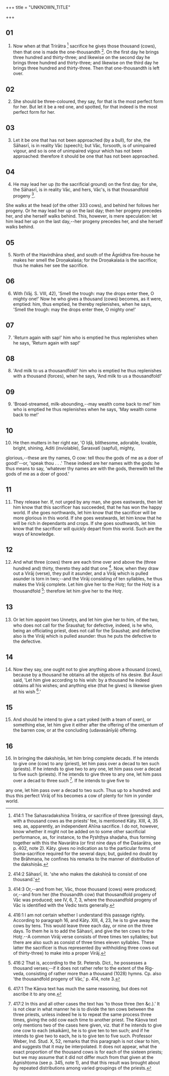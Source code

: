+++
title = "UNKNOWN_TITLE"

+++


## 01
1. Now when at that Trirātra [^fn_963] sacrifice he gives those thousand (cows), then that one is made the one-thousandth [^fn_964]. On the first day he brings three hundred and thirty-three; and likewise on the second day he brings three hundred and thirty-three; and likewise on the third day he brings three hundred and thirty-three. Then that one-thousandth is left over.

[^fn_963]: 414:1 The Sahasradakshiṇa Trirātra, or sacrifice of three (pressing) days, with a thousand cows as the priests’ fee, is mentioned Kāty. XIII, 4, 35 seq. as, apparently, an independent Ahīna sacrifice. I do not, however, know whether it might not be added on to some other sacrificial performance, as, for instance, to the Pr̥shṭḥya shaḍaha, thus forming together with this the Navarātra (or first nine days of the Daśarātra, see p. 402, note 2). Kāty. gives no indication as to the particular forms of Soma-sacrifice required for the several days; but, guided no doubt by the Brāhmaṇa, he confines his remarks to the manner of distribution of the dakshiṇās.

[^fn_964]: 414:2 Sāhasrī, lit. 'she who makes the dakshiṇā to consist of one thousand.'

## 02
2. She should be three-coloured, they say, for that is the most perfect form for her. But let it be a red one, and spotted, for that indeed is the most perfect form for her.

## 03
3. Let it be one that has not been approached (by a bull), for she, the Sāhasrī, is in reality Vāc (speech); but Vāc, forsooth, is of unimpaired vigour, and so is one of unimpaired vigour which has not been approached: therefore it should be one that has not been approached.

## 04
4. He may lead her up (to the sacrificial ground) on the first day; for she, the Sāhasrī, is in reality Vāc, and hers, Vāc's, is that thousandfold progeny [^fn_965].

[^fn_965]: 414:3 Or,--and from her, Vāc, those thousand (cows) were produced;  or,--and from her (the thousandth cow) that thousandfold progeny of Vāc was produced; see IV, 6, 7, 3, where the thousandfold progeny of Vāc is identified with the Vedic texts generally.

 She walks at the head (of the other 333 cows), and behind her follows her progeny. Or he may lead her up on the last day; then her progeny precedes her, and she herself walks behind. This, however, is mere speculation: let him lead her up on the last day,--her progeny precedes her, and she herself walks behind.

## 05
5. North of the Havirdhāna shed, and south of the Āgnīdhra fire-house he makes her smell the Droṇakalaśa; for the Droṇakalaśa is the sacrifice; thus he makes her see the sacrifice.

## 06
6. With (Vāj. S. VIII, 42), 'Smell the trough: may the drops enter thee, O mighty one!' Now he who gives a thousand (cows) becomes, as it were, emptied: him, thus emptied, he thereby replenishes, when he says, 'Smell the trough: may the drops enter thee, O mighty one!'

## 07
7. 'Return again with sap!' him who is emptied he thus replenishes when he says, 'Return again with sap!'

## 08
8. 'And milk to us a thousandfold!' him who is emptied he thus replenishes with a thousand (forces), when he says, 'And milk to us a thousandfold!'

## 09
9. 'Broad-streamed, milk-abounding,--may wealth come back to me!' him who is emptied he thus replenishes when he says, 'May wealth come back to me!'

## 10
10. He then mutters in her right ear, 'O Iḍā, blithesome, adorable, lovable, bright, shining, Aditi (inviolable), Śarasvatī (sapful), mighty,

glorious,--these are thy names, O cow: tell thou the gods of me as a doer of good!'--or, 'speak thou . . .' These indeed are her names with the gods: he thus means to say, 'whatever thy names are with the gods, therewith tell the gods of me as a doer of good.'

## 11
11. They release her. If, not urged by any man, she goes eastwards, then let him know that this sacrificer has succeeded, that he has won the happy world. If she goes northwards, let him know that the sacrificer will be more glorious in this world. If she goes westwards, let him know that he will be rich in dependants and crops. If she goes southwards, let him know that the sacrificer will quickly depart from this world. Such are the ways of knowledge.

## 12
12. And what three (cows) there are each time over and above the (three hundred and) thirty, thereto they add that one [^fn_966]. Now, when they draw out a Virāj (verse), they pull it asunder, and a Virāj which is pulled asunder is torn in two;--and the Virāj consisting of ten syllables, he thus makes the Virāj complete. Let him give her to the Hotr̥; for the Hotr̥ is a thousandfold [^fn_967]: therefore let him give her to the Hotr̥.

[^fn_966]: 416:1 I am not certain whether I understand this passage rightly. According to paragraph 16, and Kāty. XIII, 4, 23, he is to give away the cows by tens. This would leave three each day, or nine on the three days. To them he is to add the Sāhasrī, and give the ten cows to the Hotr̥.--A common Virāj verse consists of three times ten syllables; but there are also such as consist of three times eleven syllables. These latter the sacrificer is thus represented (by withholding three cows out of thirty-three) to make into a proper Virāj.

[^fn_967]: 416:2 That is, according to the St. Petersb. Dict., he possesses a  thousand verses;--if it does not rather refer to the extent of the Rig-veda, consisting of rather more than a thousand (1028) hymns. Cp. also 'the thousandfold progeny of Vāc,' p. 414, note 3.

## 13
13. Or let him appoint two Unnetr̥s, and let him give her to him, of the two, who does not call for the Śraushaṭ; for defective, indeed, is he who, being an officiating priest, does not call for the Śraushaṭ; and defective also is the Virāj which is pulled asunder: thus he puts the defective to the defective.

## 14
14. Now they say, one ought not to give anything above a thousand (cows), because by a thousand he obtains all the objects of his desire. But Āsuri said, 'Let him give according to his wish: by a thousand he indeed obtains all his wishes; and anything else (that he gives) is likewise given at his wish [^fn_968].'

[^fn_968]: 417:1 The Kāṇva text has much the same reasoning, but does not ascribe it to any one.

## 15
15. And should he intend to give a cart yoked (with a team of oxen), or something else, let him give it either after the offering of the omentum of the barren cow, or at the concluding (udavasānīyā) offering.

## 16
16. In bringing the dakshiṇās, let him bring complete decads. If he intends to give one (cow) to any (priest), let him pass over a decad to ten such (priests). If he intends to give two to any one, let him pass over a decad to five such (priests). If he intends to give three to any one, let him pass over a decad to three such [^fn_969]. If he intends to give five to

[^fn_969]: 417:2 In this and all other cases the text has 'to those three (ten &c.).' It is not clear in what manner he is to divide the ten cows between the three priests, unless indeed he is to repeat the same process three times, giving the odd cow each time to another priest. The Kāṇva text only mentions two of the cases here given, viz. that if he intends to give one cow to each (ekaikām),  he is to give ten to ten such; and if he intends to give two to each, he is to give ten to five such. Professor Weber, Ind. Stud. X, 52, remarks that this paragraph is not clear to him, and suggests that it may be interpolated. It does not appear, what the exact proportion of the thousand cows is for each of the sixteen priests; but we may assume that it did not differ much from that given at the Agnishṭoma (see p. 345, note 1), and that this result was brought about by repeated distributions among varied groupings of the priests.

any one, let him pass over a decad to two such. Thus up to a hundred: and thus this perfect Virāj of his becomes a cow of plenty for him in yonder world.

